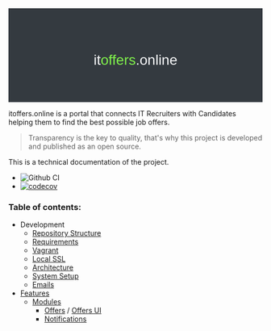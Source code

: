 <div style="padding:3rem; background:#343a40; color: #f8f9fa;font-family: Work Sans, sans-serif; text-align: center;">
    <h1 style="font-weight:normal;"><a href="https://itoffers.online" target="_blank" style="color: #f8f9fa; text-decoration: none;">it<span style="color:#80f24b">offers</span>.online</a></h1>
</div>


itoffers.online is a portal that connects IT Recruiters with Candidates helping them to find the best possible job offers.   

> Transparency is the key to quality, that's why this project is developed and published as an open source. 

This is a technical documentation of the project. 

* ![Github CI](https://github.com/itoffers-online/portal/workflows/Github%20CI/badge.svg)
* [![codecov](https://codecov.io/gh/itoffers-online/portal/branch/master/graph/badge.svg)](https://codecov.io/gh/itoffers-online/portal)

### Table of contents:

* Development 
  * [Repository Structure](/docs/structure.md)
  * [Requirements](/docs/requirements.md)
  * [Vagrant](/vagrant/README.md)
  * [Local SSL](/ssl/README.md)
  * [Architecture](/docs/architecture/README.md)
  * [System Setup](/php/portal/README.md)
  * [Emails](/docs/emails.md)
* [Features](/php/portal/docs/README.md)
  * [Modules](/php/portal/src/ITOffers/README.md)
    * [Offers](/php/portal/src/ITOffers/Offers/README.md) / [Offers UI](/php/portal/src/App/Offers/README.md)
    * [Notifications](/php/portal/src/ITOffers/Notifications/README.md) 

